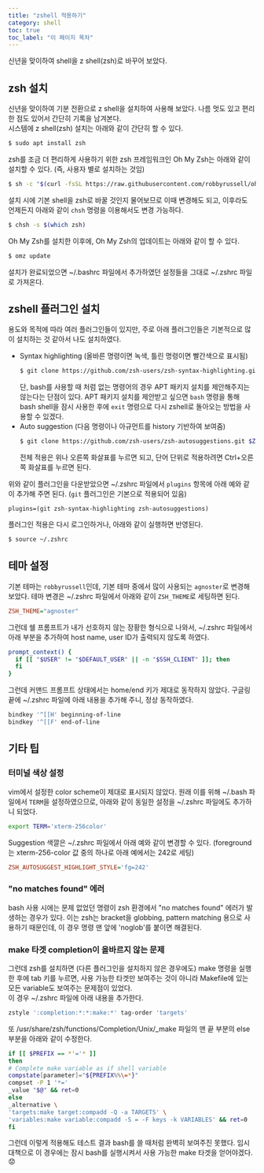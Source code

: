 ```yaml
---
title: "zshell 적용하기"
category: shell
toc: true
toc_label: "이 페이지 목차"
---
```


신년을 맞이하여 shell을 z shell(zsh)로 바꾸어 보았다.

## zsh 설치
신년을 맞이하여 기분 전환으로 z shell을 설치하여 사용해 보았다. 나름 멋도 있고 편리한 점도 있어서 간단히 기록을 남겨본다.  
시스템에 z shell(zsh) 설치는 아래와 같이 간단히 할 수 있다.
```sh
$ sudo apt install zsh
```
zsh를 조금 더 편리하게 사용하기 위한 zsh 프레임워크인 Oh My Zsh는 아래와 같이 설치할 수 있다. (즉, 사용자 별로 설치하는 것임)
```sh
$ sh -c "$(curl -fsSL https://raw.githubusercontent.com/robbyrussell/oh-my-zsh/master/tools/install.sh)"
```
설치 시에 기본 shell을 zsh로 바꿀 것인지 물어보므로 이때 변경해도 되고, 이후라도 언제든지 아래와 같이 `chsh` 명령을 이용해서도 변경 가능하다.
```sh
$ chsh -s $(which zsh)
```
Oh My Zsh를 설치한 이후에, Oh My Zsh의 업데이트는 아래와 같이 할 수 있다.
```sh
$ omz update
```

설치가 완료되었으면 ~/.bashrc 파일에서 추가하였던 설정들을 그대로 ~/.zshrc 파일로 가져온다.

## zshell 플러그인 설치
용도와 목적에 따라 여러 플러그인들이 있지만, 주로 아래 플러그인들은 기본적으로 많이 설치하는 것 같아서 나도 설치하였다.
- Syntax highlighting (올바른 명령이면 녹색, 틀린 명령이면 빨간색으로 표시됨)
  ```sh
  $ git clone https://github.com/zsh-users/zsh-syntax-highlighting.git $ZSH_CUSTOM/plugins/zsh-syntax-highlighting
  ```
  단, bash를 사용할 때 처럼 없는 명령어의 경우 APT 패키지 설치를 제안해주지는 않는다는 단점이 있다. APT 패키지 설치를 제안받고 싶으면 `bash` 명령을 통해 bash shell을 잠시 사용한 후에 `exit` 명령으로 다시 zshell로 돌아오는 방법을 사용할 수 있겠다.
- Auto suggestion (다음 명령이나 아규먼트를 history 기반하여 보여줌)
  ```sh
  $ git clone https://github.com/zsh-users/zsh-autosuggestions.git $ZSH_CUSTOM/plugins/zsh-autosuggestions
  ```
  전체 적용은 위나 오른쪽 화살표를 누르면 되고, 단어 단위로 적용하려면 Ctrl+오른쪽 화살표를 누르면 된다.

위와 같이 플러그인을 다운받았으면 ~/.zshrc 파일에서 `plugins` 항목에 아래 예와 같이 추가해 주면 된다. (`git` 플러그인은 기본으로 적용되어 있음)
```
plugins=(git zsh-syntax-highlighting zsh-autosuggestions)
```
플러그인 적용은 다시 로그인하거나, 아래와 같이 실행하면 반영된다.
```sh
$ source ~/.zshrc
```

## 테마 설정
기본 테마는 `robbyrussell`인데, 기본 테마 중에서 많이 사용되는 `agnoster`로 변경해 보았다. 테마 변경은 ~/.zshrc 파일에서 아래와 같이 `ZSH_THEME`로 세팅하면 된다.
```ini
ZSH_THEME="agnoster"
```
그런데 쉘 프롬프트가 내가 선호하지 않는 장황한 형식으로 나와서, ~/.zshrc 파일에서 아래 부분을 추가하여 host name, user ID가 출력되지 않도록 하였다.
```sh
prompt_context() {
  if [[ "$USER" != "$DEFAULT_USER" || -n "$SSH_CLIENT" ]]; then
  fi
}
```

그런데 커맨드 프롬프트 상태에서는 home/end 키가 제대로 동작하지 않았다. 구글링 끝에 ~/.zshrc 파일에 아래 내용을 추가해 주니, 정상 동작하였다.
```sh
bindkey '^[[H' beginning-of-line
bindkey '^[[F' end-of-line
```

## 기타 팁

### 터미널 색상 설정
vim에서 설정한 color scheme이 제대로 표시되지 않았다. 원래 이를 위해 ~/.bash 파일에서 `TERM`을 설정하였으므로, 아래와 같이 동일한 설정을 ~/.zshrc 파일에도 추가하니 되었다.
```sh
export TERM='xterm-256color'
```
Suggestion 색깔은 ~/.zshrc 파일에서 아래 예와 같이 변경할 수 있다. (foreground는 xterm-256-color 값 중의 하나로 아래 예에서는 242로 세팅)
```ini
ZSH_AUTOSUGGEST_HIGHLIGHT_STYLE='fg=242'
```

### "no matches found" 에러
bash 사용 시에는 문제 없었던 명령이 zsh 환경에서 "no matches found" 에러가 발생하는 경우가 있다. 이는 zsh는 bracket을 globbing, pattern matching 용으로 사용하기 때문인데, 이 경우 명령 맨 앞에 'noglob'를 붙이면 해결된다.

### make 타겟 completion이 올바르지 않는 문제
그런데 zsh를 설치하면 (다른 플러그인을 설치하지 않은 경우에도) make 명령을 실행한 후에 tab 키를 누르면, 사용 가능한 타겟만 보여주는 것이 아니라 Makefile에 있는 모든 variable도 보여주는 문제점이 있었다.  
이 경우 ~/.zshrc 파일에 아래 내용을 추가한다.
```bash
zstyle ':completion:*:*:make:*' tag-order 'targets'
```
또 /usr/share/zsh/functions/Completion/Unix/_make 파일의 맨 끝 부분의 else 부분을 아래와 같이 수정한다.
  ```bash
if [[ $PREFIX == *'='* ]]
then
  # Complete make variable as if shell variable
  compstate[parameter]="${PREFIX%%\=*}"
  compset -P 1 '*='
  _value "$@" && ret=0
else
  _alternative \
  'targets:make target:compadd -Q -a TARGETS' \
  'variables:make variable:compadd -S = -F keys -k VARIABLES' && ret=0
fi
```
그런데 이렇게 적용해도 테스트 결과 bash를 쓸 때처럼 완벽히 보여주진 못했다. 임시 대책으로 이 경우에는 잠시 bash를 실행시켜서 사용 가능한 make 타겟을 얻어야겠다.😟
